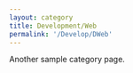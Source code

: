 ```yaml
---
layout: category
title: Development/Web
permalink: '/Develop/DWeb'
---
```


Another sample category page.
